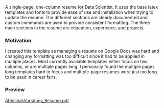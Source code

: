 A single-page, one-column resume for Data Scientist. It uses the base latex templates and fonts to provide ease of use and installation when trying to update the resume. The different sections are clearly documented and custom commands are used to provide consistent formatting. The three main sections in the resume are education, experience, and projects.

### Motivation

I created this template as managing a resume on Google Docs was hard and changing any formatting was too difficult since it had to be applied in multiple places. Most currently available templates either focus on two columns, or are multiple pages long. I personally found the multiple pages long templates hard to focus and multiple-page resumes were just too long to be used in career fairs.

### Preview

[AbhishakVarshney_Resume.pdf](https://github.com/abhishakvarshney/resume_LaTeX/files/2859114/AbhishakVarshney_s_Resume.pdf)
